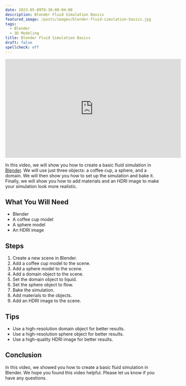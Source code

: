 ```yaml
---
date: 2023-05-09T8:30:00-04:00
description: Blender Fluid Simulation Basics
featured_image: /posts/images/blender-fluid-simulation-basics.jpg
tags:
  - Blender
  - 3D Modeling
title: Blender Fluid Simulation Basics
draft: false
spellcheck: off
---
```


<div class="iframe-16-9-container">
<iframe class="youTubeIframe" width="560" height="315" src="https://www.youtube.com/embed/DUKkJSpCJ8A?rel=0" title="YouTube video player" frameborder="0" allow="accelerometer; autoplay; clipboard-write; encrypted-media; gyroscope; picture-in-picture; web-share" allowfullscreen></iframe>
</div>

In this video, we will show you how to create a basic fluid simulation in [Blender](./blender.md). We will use just three objects: a coffee cup, a sphere, and a domain. We will then show you how to set up the simulation and bake it. Finally, we will show you how to add materials and an HDRI image to make your simulation look more realistic.

## What You Will Need

- Blender
- A coffee cup model
- A sphere model
- An HDRI image

## Steps

1. Create a new scene in Blender.
2. Add a coffee cup model to the scene.
3. Add a sphere model to the scene.
4. Add a domain object to the scene.
5. Set the domain object to liquid.
6. Set the sphere object to flow.
7. Bake the simulation.
8. Add materials to the objects.
9. Add an HDRI image to the scene.

## Tips

- Use a high-resolution domain object for better results.
- Use a high-resolution sphere object for better results.
- Use a high-quality HDRI image for better results.

## Conclusion

In this video, we showed you how to create a basic fluid simulation in Blender. We hope you found this video helpful. Please let us know if you have any questions.
